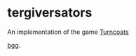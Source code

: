 # tergiversators

An implementation of the game [Turncoats](https://mildamatildagames.wordpress.com/turncoats-2/)

[bgg](https://boardgamegeek.com/boardgame/352238/turncoats).
